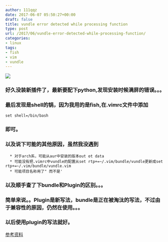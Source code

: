 ```yaml
---
author: 111qqz
date: 2017-06-07 05:50:27+00:00
draft: false
title: vundle error detected while processing function
type: post
url: /2017/06/vundle-error-detected-while-processing-function/
categories:
- linux
tags:
- fish
- vim
- vundle
---
```


[![](https://111qqz.com/wordpress/wp-content/uploads/2017/06/Screenshot_20170607_133416.png)
](https://111qqz.com/wordpress/wp-content/uploads/2017/06/Screenshot_20170607_133416.png)


### 好久没装新插件了，最新要配下python,发现安装时候满屏的错误。。。




### 最后发现是shell的锅，因为我用的是fish,在.vimrc文件中添加



    
    set shell=/bin/bash




### 即可。




### 以及说下可能的其他原因，虽然我没遇到





 	  * 对于arch系，可能从aur中安装的版本out ot data
 	  * 可能没有把.vimrc中vundle的配置从set rtp+=~/.vim/bundle/vundle更新成set rtp+=~/.vim/bundle/vundle.vim
 	  * 可能项目名称用了" 而不是'






### 以及顺手查了下bundle和Plugin的区别。。。




### 简单来说。。Plugin是新写法，bundle是正在被淘汰的写法，不过由于兼容性的原因，仍然在使用。。。




### 以后使用plugin的写法就好。


[参考资料](https://github.com/VundleVim/Vundle.vim/issues/690)


